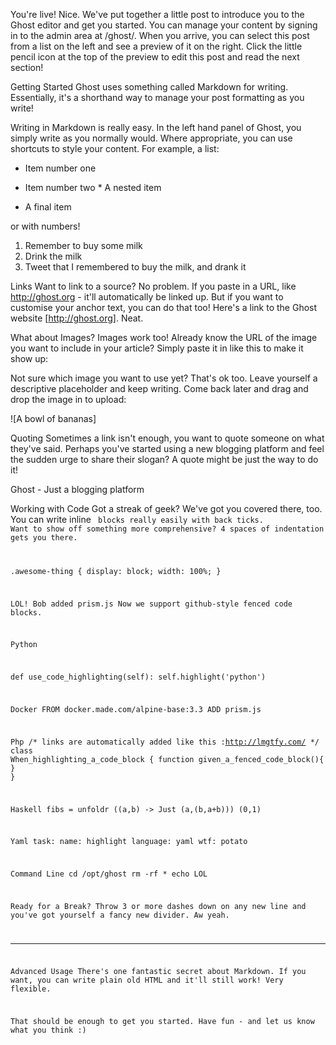 You're live! Nice. We've put together a little post to introduce you to the
Ghost editor and get you started. You can manage your content by signing in to
the admin area at <your blog URL>/ghost/. When you arrive, you can select this
post from a list on the left and see a preview of it on the right. Click the
little pencil icon at the top of the preview to edit this post and read the next
section!

Getting Started
Ghost uses something called Markdown for writing. Essentially, it's a shorthand
way to manage your post formatting as you write!

Writing in Markdown is really easy. In the left hand panel of Ghost, you simply
write as you normally would. Where appropriate, you can use shortcuts  to style 
your content. For example, a list:

 * Item number one
 * Item number two * A nested item
   
   
 * A final item

or with numbers!

 1. Remember to buy some milk
 2. Drink the milk
 3. Tweet that I remembered to buy the milk, and drank it

Links
Want to link to a source? No problem. If you paste in a URL, like 
http://ghost.org  - it'll automatically be linked up. But if you want to
customise your anchor text, you can do that too! Here's a link to the Ghost
website [http://ghost.org]. Neat.

What about Images?
Images work too! Already know the URL of the image you want to include in your
article? Simply paste it in like this to make it show up:



Not sure which image you want to use yet? That's ok too. Leave yourself a
descriptive placeholder and keep writing. Come back later and drag and drop the
image in to upload:

![A bowl of bananas]

Quoting
Sometimes a link isn't enough, you want to quote someone on what they've said.
Perhaps you've started using a new blogging platform and feel the sudden urge to
share their slogan? A quote might be just the way to do it!

Ghost - Just a blogging platform

Working with Code
Got a streak of geek? We've got you covered there, too. You can write inline 
<code>  blocks really easily with back ticks. Want to show off something more
comprehensive? 4 spaces of indentation gets you there.

.awesome-thing {
    display: block;
    width: 100%;
}


LOL! Bob added prism.js
Now we support github-style fenced code blocks.

Python

def use_code_highlighting(self):
   self.highlight('python')


Docker
FROM docker.made.com/alpine-base:3.3
ADD prism.js


Php
/* links are automatically added like this :http://lmgtfy.com/ */
class When_highlighting_a_code_block 
{
    function given_a_fenced_code_block(){
    }
}


Haskell
fibs = unfoldr (\(a,b) -> Just (a,(b,a+b))) (0,1)


Yaml
task:
   name: highlight
   language: yaml
   wtf: potato


Command Line
cd /opt/ghost
rm -rf *
echo LOL


Ready for a Break?
Throw 3 or more dashes down on any new line and you've got yourself a fancy new
divider. Aw yeah.


--------------------------------------------------------------------------------

Advanced Usage
There's one fantastic secret about Markdown. If you want, you can write plain
old HTML and it'll still work! Very flexible.

That should be enough to get you started. Have fun - and let us know what you
think :)